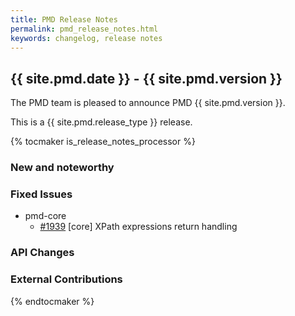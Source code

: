 ```yaml
---
title: PMD Release Notes
permalink: pmd_release_notes.html
keywords: changelog, release notes
---
```


## {{ site.pmd.date }} - {{ site.pmd.version }}

The PMD team is pleased to announce PMD {{ site.pmd.version }}.

This is a {{ site.pmd.release_type }} release.

{% tocmaker is_release_notes_processor %}

### New and noteworthy

### Fixed Issues

- pmd-core
   - [#1939](https://github.com/pmd/pmd/issues/1939) \[core] XPath expressions return handling


### API Changes

### External Contributions

{% endtocmaker %}


